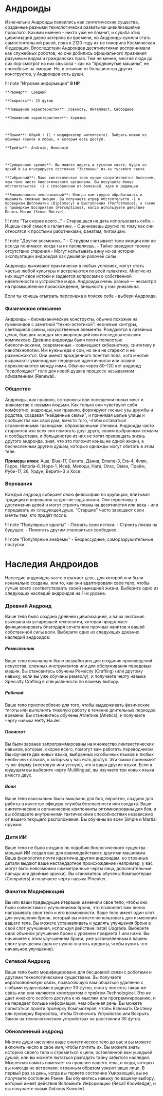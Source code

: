 # Андроиды
Изначально Андроиды появились как синтетические существа, созданные разными технологически развитыми цивилизациями прошлого. Какими именно - никто уже не помнит, и судьба этих цивилизаций давно затеряна во времени, но Андроиды сумели стать самостоятельной расой, пока в 2120 году их не покорила Космическая Федерация. Впоследствии Андроидов десятилетиями воспринимали как служебных роботов, но они добились официального признания разумным видом и гражданских прав. Тем не менее, многие люди до сих пор смотрят на них свысока - как на “продвинутые машины”, не способные на эмоции. Но, в отличие от большинства других конструктов, у Андроидов есть души.

!!! note "Игровая информация"
    **8 HP**

    **Размер**: Средний

    **Скорость**: 25 футов

    **Повышения характеристик**: Ловкость, Интеллект, Свободное

    **Понижение характеристики**: Харизма



    **Языки**: Общий + (1 + модификатор интеллекта). Выбрать можно из обычных языков и любых, к которым есть доступ.

    **Трейты**: Android, Humanoid



    **Сумеречное зрение**: Вы можете видеть в тусклом свете, будто он яркий и вы игнорируете состояние "Заслонен" из-за тусклого света

    **Собранный**: Ваше синтетическое тело лучше сопротивляется болезням, чем тело чисто биологического организма. Вы получаете бонус обстоятельства  +1 к спасброскам от болезней, ядов и радиации. 

    **Эмоционально неосознанный**: Иногда вам трудно обрабатывать и выражать сложные эмоции. Вы получаете штраф обстоятельств -1 к проверкам Дипломатии (Diplomacy) и Выступления (Performance), а также к проверкам Восприятия (Perceptions), когда используете действие Понять Мотив (Sense Motive).



!!! note "Ты скорее всего..."
    - Стараешься не дать использовать себя.
    - Ищешь свой смысл в галактике.
    - Оцениваешь других по тому как они относятся к простыми работниками, фанатам, питомцам.

!!! note "Другие возможно..."
    - С трудом считывают твои эмоции или не всегда понимают, когда ты их проявляешь.
    - Тайно завидуют твоему отсутствию старения
    - Могут испытывать вину из-за истории эксплуатации андроидов как дешёвой рабочей силы

Андроиды выживают практически в любых условиях, могут стать частью любой культуры и встречаются по всей галактике. Многие из них ищут свои истоки и задаются вопросами о собственной идентичности и устройстве мира. Андроиды очень разные — несмотря на промышленное происхождение, внешность у них уникальна.

Если ты хочешь отыграть персонажа в поиске себе - выбери Андроида.


### Физическое описание
Андроиды - биомеханические конструкты, обычно похожие на гуманоидов с заметной “техно-эстетикой”: неоновые контуры, светящиеся схемы, искусственные элементы. Рождаются в литейных цехах, бывших заводах мегакорпораций или исследовательских комплексах. Древние андроиды были почти полностью биологическими, современные - совмещают кибернетику, синтетику и нанотехнологии. Им нужны еда и сон, но они не стареют и не размножаются. Они имеют врожденного понятия пола, хотя многие выражают гуманоидные гендерные идентичности или плавно переключаются между ними. Обычно через 80–120 лет андроид “освобождает” тело для новой души в процессе называемом обновлением (Renewal).

### Общество
Андроиды, как правило, осторожны при посещении новых мест и знакомстве с новыми людьми. Как только они чувствуют себя комфортно, андроиды, как правило, формируют тесные узы дружбы и родства, создавая "найденные семьи", и принимая целые улицы и сообщества как свой дом, вместо того, чтобы оставаться ограниченными границами, образованными стенами. Андроиды часто стараются изо всех сил помогать друг другу, своим выбранным семьям и сообществам, и большинство из них не хотят прекращать жизнь другого андроида, зная, что это положит конец не одной жизни, а бесчисленным другим душам, которые однажды могут обитать в этом теле.

**Примеры имен**: Аша, Blue-17, Селита, Данив, Emene-3, Era-4, Флик, Гарро, Historia-6, Hope-1, Исеф, Мелоди, Нага, Олас, Омен, Прайм, Руби-17, 26, Урдун, Верити-3 и Хосе.

### Верования
Каждый андроид собирает свою философию по крупицам, впитывая традиции и верования за долгие годы жизни. Они терпеливы в достижении целей и могут строить планы на десятилетия или века - или передавать их следующей душе. “Старшие” часто завещают свои мечты тем, кто придёт после.

!!! note "Популярные эдикты"
    - Познать свои истоки.
    - Строить планы на будущее.
    - Помогать другим становиться свободнее.

!!! note "Популярные анафемы"
    - Безрассудные, саморазрушительные поступки

# Наследия Андроидов
Наследие андроидов часто отражает цель, для которой они были изначально созданы, или то, как они адаптировали свое тело, чтобы лучше всего соответствовать своей нынешней жизни. Выберите одно из следующих наследий андроидов на 1-м уровне.

### Древний Андроид
Ваше тело было создано древней цивилизацией, а ваша анатомия выкована из устаревшей технологии, которая продолжает функционировать благодаря сочетанию прочных нанитов и вашей собственной силы воли. Выберите одно из следующих древних наследий андроидов:

##### Ремесленник 
Ваше тело изначально было разработано для создания произведений искусства, сложных инструментов или для обслуживания передовых машин. Вы становитесь обучены Ремеслу (Crafting) (или другому навыку, если вы уже обучаны ремеслу), и получаете черту навыка Specialty
Crafting в специальности по вашему выбору.

##### Рабочий
Ваше тело приспособлено для того, чтобы выдерживать физические тяготы или выполнять тяжелую работу в течение длительных периодов времени. Вы становитесь обучены Атлетике (Atletics), и получаете черту навыка Hefty Hauler.

##### Полиглот
Вы были заранее запрограммированы на множество лингвистических навыков, которые, скорее всего, помогут вам работать переводчиком. Вы изучаете два новых языка, выбранных из обычных языков и любых необычных языков, к которым у вас есть доступ. Эти языки принимают ту же форму (жестовую или устную), что и ваши другие языки. Если в юудущем вы выберите черту Multilingual, вы изучаете три новых языка вместо двух.

##### Воин
Ваше тело изначально было выковано для боя, вероятно, создано для работы в качестве офицера службы безопасности или солдата. Ваши синтетические и органические компоненты оптимизированы для боя, и вы обладаете внутренними тактическими способностями независимо от вашего текущего расположения. Вы обучены во всеv Simple и Martial оружии.

### Дитя ИИ
Ваше тело не было создано по подобию биологического существа - мощный ИИ создал вас для взаимодействия с другими машинами. Ваша физиология почти идентична другим андроидам, но странные детали выдают ваше нестандартное происхождение (например, у вас могут быть невозможно симметричные черты лица, дополнительные пальцы или двойные зрачки). Вы становитесь обучены Компьютерам (Computers) и получаете черту навыка Phreaker.

### Фанатик Модификаций
Вы или ваши предыдущие итерации изменили свое тело, чтобы оно было совместимо с улучшениями брони, что позволяет вам лично настраивать свое тело и его возможности. Ваше тело имеет один слот для улучшения брони, который вы можете использовать для изменения вашего тела. Вы можете устанавливать и удалять улучшения брони в свой слот улучшения, используя действие Install Upgrade. Выберите одно обычное улучшение брони с уровнем предмета 1 или ниже. Вы начинаете с этим улучшением брони, уже установленным в вашем слоте улучшения (вам не нужно платить кредиты, чтобы купить это начальное улучшение).

### Сетевой Андроид
Ваше тело было модифицировано для бесшовной связи с роботами и другими технологическими существами. Вы получаете коротковолновую связь, позволяющую вам общаться удаленно с любыми существами в радиусе 30 футов, если у них есть такая же связь или они являются конструктом с трейтом Technological. Это не дает никакого особого доступа к их мыслям или программированию, и не передает больше информации, чем обычная речь. Вы можете попытаться пройти проверку Компьютеров, чтобы Взломать Систему или проверку Воровства, чтобы Отключить Устройство или Вскрыть Замок на технологических устройствах на расстоянии 30 футов.

### Обновленный андроид
Многие души населяли ваше синтетическое тело до вас и вы можете включить число в свое имя, чтобы почтить их. Вы можете знать историю своего тела и стремиться к цели, оставленной вам ушедшей душой, или вы можете пытаться разгадать тайну забытого наследия. Мышечная память намекает на прошлое вашего тела, и люди, которых вы никогда не встречали, странным образом узнают ваше лицо. В первый раз за день, когда вы теряете состояние Умирающий, вы не получаете состояние Ранен. Вы обучаетесь навыку по вашему выбору, который имеет действие Вспомнить Информацию (Recall Knowledge), и вы получаете навык Dubious Knowled.